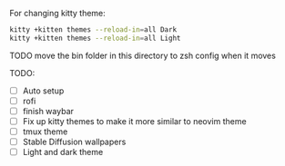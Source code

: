 
For changing kitty theme:

```bash
kitty +kitten themes --reload-in=all Dark
kitty +kitten themes --reload-in=all Light
```

TODO move the bin folder in this directory to zsh config when it moves


TODO:
 - [ ] Auto setup
 - [ ] rofi
 - [ ] finish waybar
 - [ ] Fix up kitty themes to make it more similar to neovim theme
 - [ ] tmux theme
 - [ ] Stable Diffusion wallpapers
 - [ ] Light and dark theme
